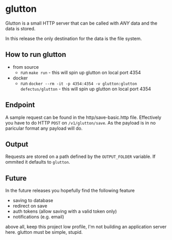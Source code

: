 # glutton

Glutton is a small HTTP server that can be called with *ANY* data and the data is stored.

In this release the only destination for the data is the file system. 

## How to run glutton

* from source
   * run `make run` - this will spin up glutton on local port 4354
* docker
   * run `docker --rm -it -p 4354:4354 -v glutton:glutton defectus/glutton` - this will spin up glutton on local port 4354

## Endpoint

A sample request can be found in the http/save-basic.http file. Effectively you have to do HTTP `POST` on `/v1/glutton/save`. As the payload is in no paricular format any payload will do.

## Output

Requests are stored on a path defined by the `OUTPUT_FOLDER` variable. If ommited it defaults to `glutton`.

## Future

In the future releases you hopefully find the following feature

* saving to database
* redirect on save
* auth tokens (allow saving with a valid token only)
* notifications (e.g. email)

above all, keep this project low profile, I'm not building an application server here. glutton must be simple, stupid.
